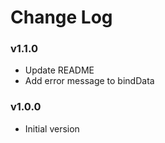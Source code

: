 # Change Log

### v1.1.0

* Update README
* Add error message to bindData

### v1.0.0

* Initial version
